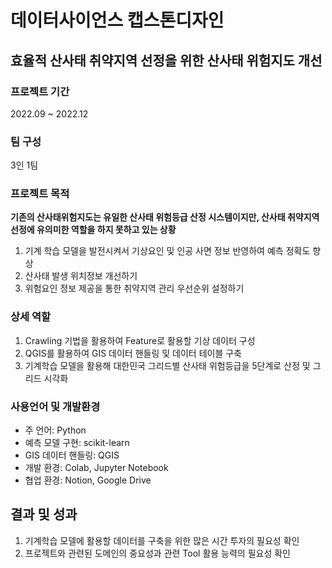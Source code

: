 # 데이터사이언스 캡스톤디자인
## 효율적 산사태 취약지역 선정을 위한 산사태 위험지도 개선

### 프로젝트 기간
2022.09 ~ 2022.12


### 팀 구성
3인 1팀

### 프로젝트 목적
**기존의 산사태위험지도는 유일한 산사태 위험등급 산정 시스템이지만, 산사태 취약지역 선정에 유의미한 역할을 하지 못하고 있는 상황**
1. 기계 학습 모델을 발전시켜서 기상요인 및 인공 사면 정보 반영하여 예측 정확도 향상
2. 산사태 발생 위치정보 개선하기
3. 위험요인 정보 제공을 통한 취약지역 관리 우선순위 설정하기

### 상세 역할
1. Crawling 기법을 활용하여 Feature로 활용할 기상 데이터 구성
2. QGIS를 활용하여 GIS 데이터 핸들링 및 데이터 테이블 구축
3. 기계학습 모델을 활용해 대한민국 그리드별 산사태 위험등급을 5단계로 산정 및 그리드 시각화

### 사용언어 및 개발환경
- 주 언어: Python
- 예측 모델 구현: scikit-learn
- GIS 데이터 핸들링: QGIS
- 개발 환경: Colab, Jupyter Notebook
- 협업 환경: Notion, Google Drive

## 결과 및 성과
1. 기계학습 모델에 활용할 데이터를 구축을 위한 많은 시간 투자의 필요성 확인
2. 프로젝트와 관련된 도메인의 중요성과 관련 Tool 활용 능력의 필요성 확인
